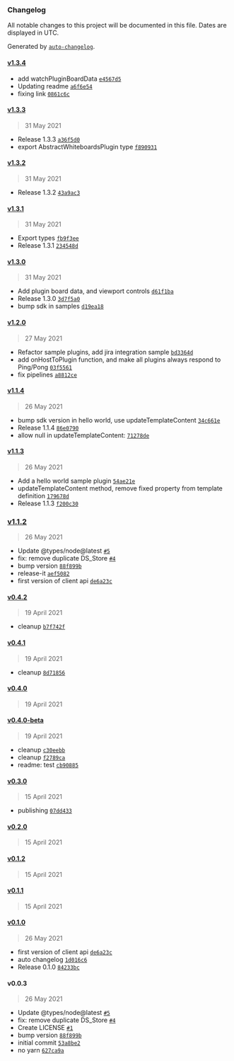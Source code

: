 ### Changelog

All notable changes to this project will be documented in this file. Dates are displayed in UTC.

Generated by [`auto-changelog`](https://github.com/CookPete/auto-changelog).

#### [v1.3.4](https://github.com/Whiteboards-io/whiteboards-plugins/compare/v1.3.3...v1.3.4)

- add watchPluginBoardData [`e4567d5`](https://github.com/Whiteboards-io/whiteboards-plugins/commit/e4567d5775ffb4255d49a8c050891cebe61f3614)
- Updating readme [`a6f6e54`](https://github.com/Whiteboards-io/whiteboards-plugins/commit/a6f6e544fa80efb240da55b64b7c7dccafea01bb)
- fixing link [`0861c6c`](https://github.com/Whiteboards-io/whiteboards-plugins/commit/0861c6c7fa72ff794241d168cfa6e67cb80c442f)

#### [v1.3.3](https://github.com/Whiteboards-io/whiteboards-plugins/compare/v1.3.2...v1.3.3)

> 31 May 2021

- Release 1.3.3 [`a36f5d0`](https://github.com/Whiteboards-io/whiteboards-plugins/commit/a36f5d0fce365fd62be8efc3ed2e4d0f8a126824)
- export AbstractWhiteboardsPlugin type [`f890931`](https://github.com/Whiteboards-io/whiteboards-plugins/commit/f890931684846df4746f6b409ee8dc69d1809c62)

#### [v1.3.2](https://github.com/Whiteboards-io/whiteboards-plugins/compare/v1.3.1...v1.3.2)

> 31 May 2021

- Release 1.3.2 [`43a9ac3`](https://github.com/Whiteboards-io/whiteboards-plugins/commit/43a9ac36d7fd1b266ea2778a92e8e2b9877f122c)

#### [v1.3.1](https://github.com/Whiteboards-io/whiteboards-plugins/compare/v1.3.0...v1.3.1)

> 31 May 2021

- Export types [`fb9f3ee`](https://github.com/Whiteboards-io/whiteboards-plugins/commit/fb9f3ee857f939ff18205157da45a5d98c2826cc)
- Release 1.3.1 [`234548d`](https://github.com/Whiteboards-io/whiteboards-plugins/commit/234548d9a00c6926cb069ef22f248f108d667668)

#### [v1.3.0](https://github.com/Whiteboards-io/whiteboards-plugins/compare/v1.2.0...v1.3.0)

> 31 May 2021

- Add plugin board data, and viewport controls [`d61f1ba`](https://github.com/Whiteboards-io/whiteboards-plugins/commit/d61f1ba32b05a5216ab66b04e6ffce2a5fb65434)
- Release 1.3.0 [`3d7f5a0`](https://github.com/Whiteboards-io/whiteboards-plugins/commit/3d7f5a038e4a71a88ce2446882c9cbd0bd4ec6fa)
- bump sdk in samples [`d19ea18`](https://github.com/Whiteboards-io/whiteboards-plugins/commit/d19ea18739b84b5b22b73a17fe1f5168e98f776d)

#### [v1.2.0](https://github.com/Whiteboards-io/whiteboards-plugins/compare/v1.1.4...v1.2.0)

> 27 May 2021

- Refactor sample plugins, add jira integration sample [`bd3364d`](https://github.com/Whiteboards-io/whiteboards-plugins/commit/bd3364d164e301dccb641905c8704a81a76731fe)
- add onHostToPlugin function, and make all plugins always respond to Ping/Pong [`03f5561`](https://github.com/Whiteboards-io/whiteboards-plugins/commit/03f55615cee401e367e916b8d3fa4af483d1b19b)
- fix pipelines [`a8812ce`](https://github.com/Whiteboards-io/whiteboards-plugins/commit/a8812ce656d47468c11e7cf38d9ed1c3c4fd75c6)

#### [v1.1.4](https://github.com/Whiteboards-io/whiteboards-plugins/compare/v1.1.3...v1.1.4)

> 26 May 2021

- bump sdk version in hello world, use updateTemplateContent [`34c661e`](https://github.com/Whiteboards-io/whiteboards-plugins/commit/34c661e9281a5e4bd675b69e0b5853d1baa2a1c4)
- Release 1.1.4 [`86e0790`](https://github.com/Whiteboards-io/whiteboards-plugins/commit/86e0790e1334fffc2bf84d857c95e5ad3b1500ea)
- allow null in updateTemplateContent: [`71278de`](https://github.com/Whiteboards-io/whiteboards-plugins/commit/71278debdd70d07b36a5cf9e0ea1ab0c61e940ea)

#### [v1.1.3](https://github.com/Whiteboards-io/whiteboards-plugins/compare/v1.1.2...v1.1.3)

> 26 May 2021

- Add a hello world sample plugin [`54ae21e`](https://github.com/Whiteboards-io/whiteboards-plugins/commit/54ae21eb1f6fbd574c9774e2a94f44b41c3a4713)
- updateTemplateContent method, remove fixed property from template definition [`179678d`](https://github.com/Whiteboards-io/whiteboards-plugins/commit/179678dea615294494147c28099c7390a2ef2f4d)
- Release 1.1.3 [`f200c30`](https://github.com/Whiteboards-io/whiteboards-plugins/commit/f200c30d2b36afc2c6f8df20e3ef7a82315886f9)

### [v1.1.2](https://github.com/Whiteboards-io/whiteboards-plugins/compare/v0.4.2...v1.1.2)

> 26 May 2021

- Update @types/node@latest [`#5`](https://github.com/Whiteboards-io/whiteboards-plugins/pull/5)
- fix: remove duplicate DS_Store [`#4`](https://github.com/Whiteboards-io/whiteboards-plugins/pull/4)
- bump version [`88f899b`](https://github.com/Whiteboards-io/whiteboards-plugins/commit/88f899b1336a993ef079de681e182855ec4543ab)
- release-it [`aef5082`](https://github.com/Whiteboards-io/whiteboards-plugins/commit/aef508244ad908c7d603615918ae0886924f1518)
- first version of client api [`de6a23c`](https://github.com/Whiteboards-io/whiteboards-plugins/commit/de6a23c71696b845ee5a9c76153ad657396de83e)

#### [v0.4.2](https://github.com/Whiteboards-io/whiteboards-plugins/compare/v0.4.1...v0.4.2)

> 19 April 2021

- cleanup [`b7f742f`](https://github.com/Whiteboards-io/whiteboards-plugins/commit/b7f742f5a19cccd2813413c383b605d3e9825579)

#### [v0.4.1](https://github.com/Whiteboards-io/whiteboards-plugins/compare/v0.4.0...v0.4.1)

> 19 April 2021

- cleanup [`8d71856`](https://github.com/Whiteboards-io/whiteboards-plugins/commit/8d71856f2c3f93479cdccc17f99e946c05f9e494)

#### [v0.4.0](https://github.com/Whiteboards-io/whiteboards-plugins/compare/v0.4.0-beta...v0.4.0)

> 19 April 2021

#### [v0.4.0-beta](https://github.com/Whiteboards-io/whiteboards-plugins/compare/v0.3.0...v0.4.0-beta)

> 19 April 2021

- cleanup [`c30eebb`](https://github.com/Whiteboards-io/whiteboards-plugins/commit/c30eebb1b85a9f5703fd89aef13b41a60f99ac72)
- cleanup [`f2789ca`](https://github.com/Whiteboards-io/whiteboards-plugins/commit/f2789ca8a5442e075158f0f1e0f769e9fb173db2)
- readme: test [`cb90885`](https://github.com/Whiteboards-io/whiteboards-plugins/commit/cb9088533b0fa8978dbe8afdd4f70914a7b84ab0)

#### [v0.3.0](https://github.com/Whiteboards-io/whiteboards-plugins/compare/v0.2.0...v0.3.0)

> 15 April 2021

- publishing [`07dd433`](https://github.com/Whiteboards-io/whiteboards-plugins/commit/07dd433138b2cdbeba55cfd440618eabb18e9893)

#### [v0.2.0](https://github.com/Whiteboards-io/whiteboards-plugins/compare/v0.1.2...v0.2.0)

> 15 April 2021

#### [v0.1.2](https://github.com/Whiteboards-io/whiteboards-plugins/compare/v0.1.1...v0.1.2)

> 15 April 2021

#### [v0.1.1](https://github.com/Whiteboards-io/whiteboards-plugins/compare/v0.1.0...v0.1.1)

> 15 April 2021

#### [v0.1.0](https://github.com/Whiteboards-io/whiteboards-plugins/compare/v0.0.3...v0.1.0)

> 26 May 2021

- first version of client api [`de6a23c`](https://github.com/Whiteboards-io/whiteboards-plugins/commit/de6a23c71696b845ee5a9c76153ad657396de83e)
- auto changelog [`1d016c6`](https://github.com/Whiteboards-io/whiteboards-plugins/commit/1d016c648760d5531debf8455961b9a61ae78d24)
- Release 0.1.0 [`84233bc`](https://github.com/Whiteboards-io/whiteboards-plugins/commit/84233bc7eedc62528a58a1fe172c4d65d43a5609)

#### v0.0.3

> 26 May 2021

- Update @types/node@latest [`#5`](https://github.com/Whiteboards-io/whiteboards-plugins/pull/5)
- fix: remove duplicate DS_Store [`#4`](https://github.com/Whiteboards-io/whiteboards-plugins/pull/4)
- Create LICENSE [`#1`](https://github.com/Whiteboards-io/whiteboards-plugins/pull/1)
- bump version [`88f899b`](https://github.com/Whiteboards-io/whiteboards-plugins/commit/88f899b1336a993ef079de681e182855ec4543ab)
- initial commit [`53a8be2`](https://github.com/Whiteboards-io/whiteboards-plugins/commit/53a8be21acb809e44e4f423ee0899affa511ebbb)
- no yarn [`627ca9a`](https://github.com/Whiteboards-io/whiteboards-plugins/commit/627ca9ac92a6cc930a6833dd2ac2e3858c5511f3)
